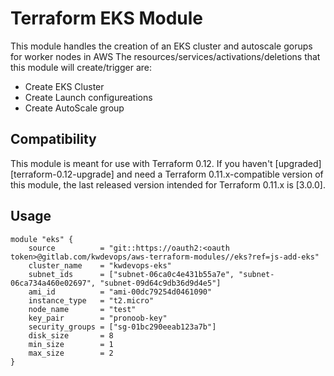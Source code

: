 # Terraform EKS Module

This module handles the creation of an EKS cluster and autoscale gorups for worker nodes in AWS
The resources/services/activations/deletions that this module will create/trigger are:
- Create EKS Cluster
- Create Launch configureations
- Create AutoScale group


## Compatibility

This module is meant for use with Terraform 0.12. If you haven't
[upgraded][terraform-0.12-upgrade] and need a Terraform
0.11.x-compatible version of this module, the last released version
intended for Terraform 0.11.x is [3.0.0].

## Usage

```hcl
module "eks" {
    source          = "git::https://oauth2:<oauth token>@gitlab.com/kwdevops/aws-terraform-modules//eks?ref=js-add-eks" 
    cluster_name    = "kwdevops-eks"
    subnet_ids      = ["subnet-06ca0c4e431b55a7e", "subnet-06ca734a460e02697", "subnet-09d64c9db36d9d4e5"]
    ami_id          = "ami-00dc79254d0461090"
    instance_type   = "t2.micro"
    node_name       = "test"
    key_pair        = "pronoob-key"
    security_groups = ["sg-01bc290eeab123a7b"]
    disk_size       = 8
    min_size        = 1
    max_size        = 2
}
```